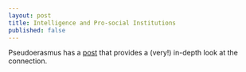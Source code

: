 ```yaml
---
layout: post
title: Intelligence and Pro-social Institutions
published: false
---
```


Pseudoerasmus has a [post](http://pseudoerasmus.com/2015/10/04/ce/) that provides a (very!) in-depth look at the connection. 



